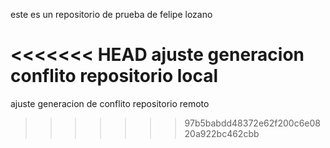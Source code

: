 este es un repositorio de prueba de felipe lozano

<<<<<<< HEAD
ajuste generacion conflito repositorio local
=======
ajuste generacion de conflito repositorio remoto
>>>>>>> 97b5babdd48372e62f200c6e0820a922bc462cbb

 

